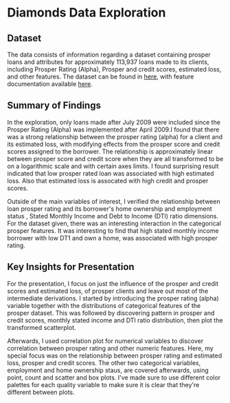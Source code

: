 # Diamonds Data Exploration

## Dataset

The data consists of information regarding a dataset containing prosper loans and attributes for approximately 113,937 loans made to its clients, including Prosper Rating (Alpha), Prosper and credit scores, estimated loss, and other features. The dataset can be found in [here](https://www.google.com/url?q=https://s3.amazonaws.com/udacity-hosted-downloads/ud651/prosperLoanData.csv&sa=D&ust=1581581520570000), with feature documentation available [here](https://www.google.com/url?q=https://docs.google.com/spreadsheet/ccc?key%3D0AllIqIyvWZdadDd5NTlqZ1pBMHlsUjdrOTZHaVBuSlE%26usp%3Dsharing&sa=D&ust=1554486256024000
).

## Summary of Findings

In the exploration, only loans made after July 2009 were included since the Prosper Rating (Alpha) was implemented after April 2009.I found that there was a strong relationship between the prosper rating (alpha) for a client and its estimated loss, with modifying effects from the prosper score and credit scores assigned to the borrower. The relationship is approximately linear between prosper score and credit score when they are all transformed to be on a logarithmic scale and with certain axes limits. I found surprising result indicated that low prosper rated loan was associated with high estimated loss. Also that estimated loss is assocated with high credit and prosper scores.

Outside of the main variables of interest, I verified the relationship between loan prosper rating and its borrower's home ownership and employment status , Stated Monthly Income and Debt to Income (DTI) ratio dimensions. For the dataset given, there was an interesting interaction in the categorical prosper
features. It was interesting to find that high stated monthly income borrower with low DT1 and own a home, was associated with high prosper rating.


## Key Insights for Presentation

For the presentation, I focus on just the influence of the prosper and credit scores and estimated loss, of prosper clients and leave out most of the intermediate derivations. I started by introducing the prosper rating (alpha) variable together with the distributions of categorical features of the prosper dataset. This was followed by discovering pattern in prosper and credit scores, monthly stated income and DTI ratio distribution, then plot the transformed scatterplot.

Afterwards, I used correlation plot for numerical variables to discover correlation between prosper rating and other numeric features. Here, my special focus was on the relationship between prosper rating and estimated loss, prosper and credit scores. The other two categorical variables, employment and home ownership staus, are covered afterwards, using point, count and scatter and box plots. I've made sure to use different color palettes for each quality variable to make sure it is clear that they're different between plots.
